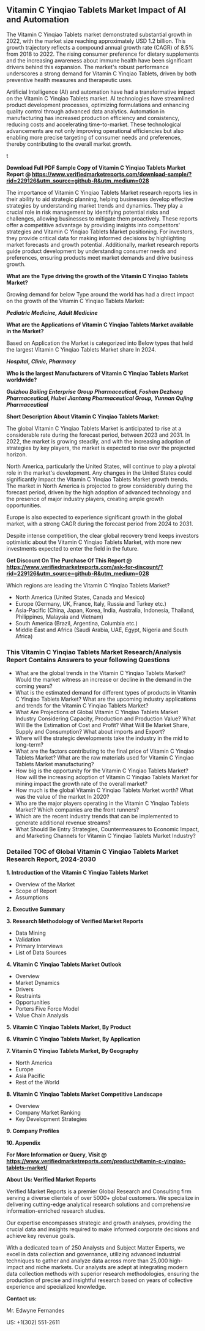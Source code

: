 <h2>Vitamin C Yinqiao Tablets Market Impact of AI and Automation</h2><p>The Vitamin C Yinqiao Tablets market demonstrated substantial growth in 2022, with the market size reaching approximately USD 1.2 billion. This growth trajectory reflects a compound annual growth rate (CAGR) of 8.5% from 2018 to 2022. The rising consumer preference for dietary supplements and the increasing awareness about immune health have been significant drivers behind this expansion. The market's robust performance underscores a strong demand for Vitamin C Yinqiao Tablets, driven by both preventive health measures and therapeutic uses.</p><p>Artificial Intelligence (AI) and automation have had a transformative impact on the Vitamin C Yinqiao Tablets market. AI technologies have streamlined product development processes, optimizing formulations and enhancing quality control through advanced data analytics. Automation in manufacturing has increased production efficiency and consistency, reducing costs and accelerating time-to-market. These technological advancements are not only improving operational efficiencies but also enabling more precise targeting of consumer needs and preferences, thereby contributing to the overall market growth.</p>t</p><p id="" class=""><strong>Download Full PDF Sample Copy of Vitamin C Yinqiao Tablets Market Report @ <a href="https://www.verifiedmarketreports.com/download-sample/?rid=229126&utm_source=github-R&utm_medium=028" target="_blank">https://www.verifiedmarketreports.com/download-sample/?rid=229126&utm_source=github-R&utm_medium=028</a></strong></p><p>The importance of&nbsp;Vitamin C Yinqiao Tablets Market research reports lies in their ability to aid strategic planning, helping businesses develop effective strategies by understanding market trends and dynamics. They play a crucial role in risk management by identifying potential risks and challenges, allowing businesses to mitigate them proactively. These reports offer a competitive advantage by providing insights into competitors' strategies and Vitamin C Yinqiao Tablets Market positioning. For investors, they provide critical data for making informed decisions by highlighting market forecasts and growth potential. Additionally, market research reports guide product development by understanding consumer needs and preferences, ensuring products meet market demands and drive business growth.</p><p><strong>What are the&nbsp;Type driving the growth of the Vitamin C Yinqiao Tablets Market?</strong></p><p id="" class="">Growing demand for below Type around the world has had a direct impact on the growth of the Vitamin C Yinqiao Tablets Market:</p><em><strong>Pediatric Medicine, Adult Medicine</strong></em></p><strong>What are the&nbsp;Applications&nbsp;of Vitamin C Yinqiao Tablets Market available in the Market?</strong></p><p id="" class="">Based on Application the Market is categorized into Below types that held the largest Vitamin C Yinqiao Tablets Market share In 2024.</p><em><strong>Hospital, Clinic, Pharmacy</strong></em></p><strong>Who is the largest Manufacturers of Vitamin C Yinqiao Tablets Market worldwide?</strong></p><p><em><strong>Guizhou Bailing Enterprise Group Pharmaceutical, Foshan Dezhong Pharmaceutical, Hubei Jiantang Pharmaceutical Group, Yunnan Qujing Pharmaceutical</strong></em></p><p id="" class=""><strong>Short Description About Vitamin C Yinqiao Tablets Market:</strong></p><p>The global Vitamin C Yinqiao Tablets Market is anticipated to rise at a considerable rate during the forecast period, between 2023 and 2031. In 2022, the market is growing steadily, and with the increasing adoption of strategies by key players, the market is expected to rise over the projected horizon.</p><p>North America, particularly the United States, will continue to play a pivotal role in the market's development. Any changes in the United States could significantly impact the Vitamin C Yinqiao Tablets Market growth trends. The market in North America is projected to grow considerably during the forecast period, driven by the high adoption of advanced technology and the presence of major industry players, creating ample growth opportunities.</p><p>Europe is also expected to experience significant growth in the global market, with a strong CAGR during the forecast period from 2024 to 2031.</p><p>Despite intense competition, the clear global recovery trend keeps investors optimistic about the Vitamin C Yinqiao Tablets Market, with more new investments expected to enter the field in the future.</p><p id="" class=""><strong>Get Discount On The Purchase Of This Report @ <a href="https://www.verifiedmarketreports.com/ask-for-discount/?rid=229126&utm_source=github-R&utm_medium=028" target="_blank">https://www.verifiedmarketreports.com/ask-for-discount/?rid=229126&utm_source=github-R&utm_medium=028</a></strong></p>Which regions are leading the Vitamin C Yinqiao Tablets Market?</p><ul><li>North America (United States, Canada and Mexico)</li><li>Europe (Germany, UK, France, Italy, Russia and Turkey etc.)</li><li>Asia-Pacific (China, Japan, Korea, India, Australia, Indonesia, Thailand, Philippines, Malaysia and Vietnam)</li><li>South America (Brazil, Argentina, Columbia etc.)</li><li>Middle East and Africa (Saudi Arabia, UAE, Egypt, Nigeria and South Africa)</li></ul><h3 id="" class="">This Vitamin C Yinqiao Tablets Market Research/Analysis Report Contains Answers to your following Questions</h3><ul><li>What are the global trends in the Vitamin C Yinqiao Tablets Market? Would the market witness an increase or decline in the demand in the coming years?</li><li>What is the estimated demand for different types of products in Vitamin C Yinqiao Tablets Market? What are the upcoming industry applications and trends for the Vitamin C Yinqiao Tablets Market?</li><li>What Are Projections of Global Vitamin C Yinqiao Tablets Market Industry Considering Capacity, Production and Production Value? What Will Be the Estimation of Cost and Profit? What Will Be Market Share, Supply and Consumption? What about imports and Export?</li><li>Where will the strategic developments take the industry in the mid to long-term?</li><li>What are the factors contributing to the final price of Vitamin C Yinqiao Tablets Market? What are the raw materials used for Vitamin C Yinqiao Tablets Market manufacturing?</li><li>How big is the opportunity for the Vitamin C Yinqiao Tablets Market? How will the increasing adoption of Vitamin C Yinqiao Tablets Market for mining impact the growth rate of the overall market?</li><li>How much is the global Vitamin C Yinqiao Tablets Market worth? What was the value of the market In 2020?</li><li>Who are the major players operating in the Vitamin C Yinqiao Tablets Market? Which companies are the front runners?</li><li>Which are the recent industry trends that can be implemented to generate additional revenue streams?</li><li>What Should Be Entry Strategies, Countermeasures to Economic Impact, and Marketing Channels for Vitamin C Yinqiao Tablets Market Industry?</li></ul><h3 id="" class="">Detailed TOC of Global Vitamin C Yinqiao Tablets Market Research Report, 2024-2030</h3><p id="" class=""><strong>1. Introduction of the Vitamin C Yinqiao Tablets Market</strong></p><ul><li>Overview of the Market</li><li>Scope of Report</li><li>Assumptions</li></ul><p id="" class=""><strong>2. Executive Summary</strong></p><p id="" class=""><strong>3. Research Methodology of Verified Market Reports</strong></p><ul><li>Data Mining</li><li>Validation</li><li>Primary Interviews</li><li>List of Data Sources</li></ul><p id="" class=""><strong>4. Vitamin C Yinqiao Tablets Market Outlook</strong></p><ul><li>Overview</li><li>Market Dynamics</li><li>Drivers</li><li>Restraints</li><li>Opportunities</li><li>Porters Five Force Model</li><li>Value Chain Analysis</li></ul><p id="" class=""><strong>5. Vitamin C Yinqiao Tablets Market, By Product</strong></p><p id="" class=""><strong>6. Vitamin C Yinqiao Tablets Market, By Application</strong></p><p id="" class=""><strong>7. Vitamin C Yinqiao Tablets Market, By Geography</strong></p><ul><li>North America</li><li>Europe</li><li>Asia Pacific</li><li>Rest of the World</li></ul><p id="" class=""><strong>8. Vitamin C Yinqiao Tablets Market Competitive Landscape</strong></p><ul><li>Overview</li><li>Company Market Ranking</li><li>Key Development Strategies</li></ul><p id="" class=""><strong>9. Company Profiles</strong></p><p id="" class=""><strong>10. Appendix</strong></p><p id="" class=""><strong>For More Information or Query, Visit @ <a href="https://www.verifiedmarketreports.com/product/vitamin-c-yinqiao-tablets-market/" target="_blank">https://www.verifiedmarketreports.com/product/vitamin-c-yinqiao-tablets-market/</a></strong></p><p id="" class=""><strong>About Us: Verified Market Reports</strong></p><p id="" class="">Verified Market Reports is a premier Global Research and Consulting firm serving a diverse clientele of over 5000+ global customers. We specialize in delivering cutting-edge analytical research solutions and comprehensive information-enriched research studies.</p><p id="" class="">Our expertise encompasses strategic and growth analyses, providing the crucial data and insights required to make informed corporate decisions and achieve key revenue goals.</p><p id="" class="">With a dedicated team of 250 Analysts and Subject Matter Experts, we excel in data collection and governance, utilizing advanced industrial techniques to gather and analyze data across more than 25,000 high-impact and niche markets. Our analysts are adept at integrating modern data collection methods with superior research methodologies, ensuring the production of precise and insightful research based on years of collective experience and specialized knowledge.</p><p id="" class=""><strong>Contact us:</strong></p><p id="" class="">Mr. Edwyne Fernandes</p><p id="" class="">US: +1(302) 551-2611</p>
